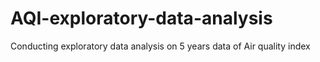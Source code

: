 # AQI-exploratory-data-analysis
Conducting exploratory data analysis on 5 years data of Air quality index 
